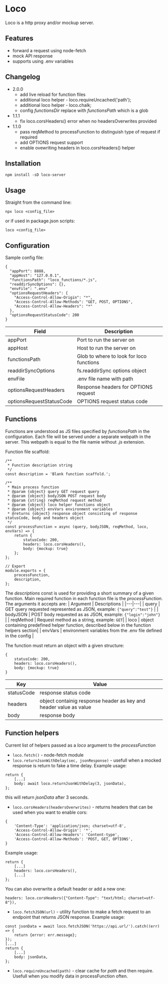 # Loco
Loco is a http proxy and/or mockup server.

## Features
* forward a request using node-fetch
* mock API response
* supports using .env variables

## Changelog
- 2.0.0
    - add live reload for function files
    - additional loco helper - loco.requireUncached('path');
    - additional loco helper - loco.chalk;
    - config _functionsDir_ replace with _functionsPath_ which is a glob
- 1.1.1
    - fix loco.corsHeaders() error when no headersOverwrites provided
- 1.1.0
    - pass reqMethod to processFunction to distinguish type of request if required
    - add OPTIONS request support
    - enable ovewriting headers in loco.corsHeaders() helper

## Installation
```
npm install -sD loco-server
```

## Usage
Straight from the command line:
```
npx loco <config_file>
```
or if used in package.json scripts:
```
loco <config_file>
```

## Configuration
Sample config file:
```
{
  "appPort": 8888,
  "appHost": "127.0.0.1",
  "functionsPath": "loco_functions/*.js",
  "readdirSyncOptions": {},
  "envFile": ".env"
  "optionsRequestHeaders": {
    "Access-Control-Allow-Origin": "*",
    "Access-Control-Allow-Methods": "GET, POST, OPTIONS",
    "Access-Control-Allow-Headers": "*"
  },
  "optionsRequestStatusCode": 200
}
```

| Field | Description |
|---|---|
| appPort | Port to run the server on |
| appHost | Host to run the server on |
| functionsPath | Glob to where to look for loco functions |
| readdirSyncOptions | fs.readdirSync options object |
| envFile | .env file name with path |
| optionsRequestHeaders | Response headers for OPTIONS request |
| optionsRequestStatusCode | OPTIONS request status code |

## Functions 
Functions are understood as JS files specified by _functionsPath_ in the configuration. Each file will be served under a separate webpath in the server. This webpath is equal to the file namie without _.js_ extension. 

Function file scaffold:
```
/**
 * Function description string
 */
const description = 'Blank function scaffold.';

/**
 * Main process function
 * @param {object} query GET request query
 * @param {object} bodyJSON POST request body
 * @param {string} reqMethod request method
 * @param {object} loco helper functions object
 * @param {object} envVars environment variables
 * @returns {object} response object consisting of response statusCode, body and headers object
 */
const processFunction = async (query, bodyJSON, reqMethod, loco, envVars) => {
    return {
        statusCode: 200,
        headers: loco.corsHeaders(),
        body: {mockup: true}
    };
};

// Export
module.exports = {
    processFunction,
    description,
};

```

The _descriptions_ const is used for providing a short summary of a given function.
Main required function in each function file is the _processFunction_. 
The arguments it accepts are:
| Argument | Descriptions |
|---|---|
| query | GET query requested represented as JSON, example:  ```{"query":"test"}``` |
| bodyJSON | POST body requested as as JSON, example: ```{"login":"john"}``` |
| reqMethod | Request method as a string, example: ```GET```|
| loco | object containing predefined helper function, described below in the function helpers section|
| envVars | environment variables from the .env file defined in the config |

The function must return an object with a given structure:
```
{
    statusCode: 200,
    headers: loco.corsHeaders(),
    body: {mockup: true}
}
```
| Key| Value |
|---|---|
| statusCode | response status code |
| headers | object containig response header as key and header value as value |
| body | response body |

## Function helpers
Current list of helpers passed as a _loco_ argument to the _processFunction_
* ```loco.fetch()``` - node-fetch module
* ```loco.returnJsonWithDelay(sec, jsonResponse)``` - usefull when a mocked response is return to fake a time delay. Example usage:
```
return {
    [...]
    body: await loco.returnJsonWithDelay(3, jsonData),
};
```
this will return _jsonData_ after 3 seconds.
* ```loco.corsHeaders(headersOverwrites)``` - returns headers that can be used when you want to enable cors: 
```
{
    'Content-Type': 'application/json; charset=utf-8',
    'Access-Control-Allow-Origin': '*',
    'Access-Control-Allow-Headers': 'Content-type',
    'Access-Control-Allow-Methods': 'POST, GET, OPTIONS',
}
```
Example usage:
```
return {
    [...]
    headers: loco.corsHeaders(),
    [...]
};
```
You can also overwrite a default header or add a new one:
```
headers: loco.corsHeaders({"Content-Type": "text/html; charset=utf-8"}),
```
* ```loco.fetchJSON(url)``` - utility function to make a fetch request to an endpoint that returns JSON response. Example usage:
```
const jsonData = await loco.fetchJSON('https://api.url/').catch((err) => {
    return {error: err.message};
});
[...]
return {
    [...]
    body: jsonData,
};
```
* ```loco.requireUncached(path)``` - clear cache for _path_ and then require. Usefull when you modify data in processFunction often.

